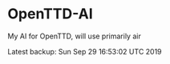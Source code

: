 # OpenTTD-AI
My AI for OpenTTD, will use primarily air

Latest backup: Sun Sep 29 16:53:02 UTC 2019
